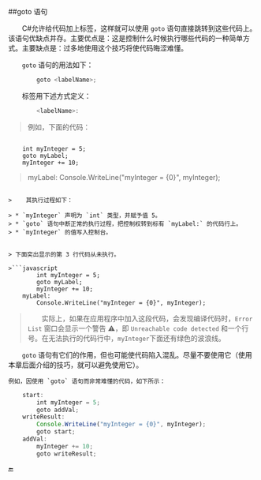 ##goto 语句

&emsp;&emsp;C#允许给代码加上标签，这样就可以使用 `goto` 语句直接跳转到这些代码上。该语句优缺点并存。主要优点是：这是控制什么时候执行哪些代码的一种简单方式。主要缺点是：过多地使用这个技巧将使代码晦涩难懂。

&emsp;&emsp;`goto` 语句的用法如下：

```javascript
        goto <labelName>;
```

&emsp;&emsp;标签用下述方式定义：

```javascript
        <labelName>:
```

>    例如，下面的代码：

>```javascript
        int myInteger = 5;
        goto myLabel;
        myInteger += 10;

>    myLabel:
        Console.WriteLine("myInteger = {0}", myInteger);
```

>    其执行过程如下：

> * `myInteger` 声明为 `int` 类型，并赋予值 5。
> * `goto` 语句中断正常的执行过程，把控制权转到标有 `myLabel:` 的代码行上。
> * `myInteger` 的值写入控制台。 


> 下面突出显示的第 3 行代码从未执行。

>```javascript
        int myInteger = 5;
        goto myLabel;
        myInteger += 10;
    myLabel:
        Console.WriteLine("myInteger = {0}", myInteger);
```

>&emsp;&emsp;实际上，如果在应用程序中加入这段代码，会发现编译代码时，`Error List` 窗口会显示一个警告 ⚠️，即 `Unreachable code detected` 和一个行号。在无法执行的代码行中，`myInteger`下面还有绿色的波浪线。


&emsp;&emsp;`goto` 语句有它们的作用，但也可能使代码陷入混乱。尽量不要使用它（使用本章后面介绍的技巧，就可以避免使用它）。

    例如，因使用 `goto` 语句而非常难懂的代码，如下所示：

```javascript
    start:
        int myInteger = 5;
        goto addVal;
    writeResult:
        Console.WriteLine("myInteger = {0}", myInteger);
        goto start;
    addVal:
        myInteger += 10;
        goto writeResult;
```









🔚